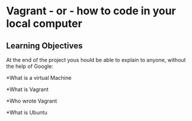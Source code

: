 # Vagrant - or - how to code in your local computer

## Learning Objectives

At the end of the project yous hould be able to explain to anyone, without the help of Google:

*What is a virtual Machine

*What is Vagrant 

*Who wrote Vagrant 

*What is Ubuntu
